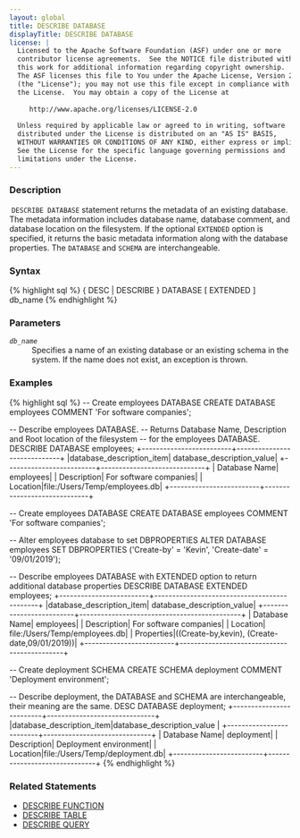 ```yaml
---
layout: global
title: DESCRIBE DATABASE
displayTitle: DESCRIBE DATABASE
license: |
  Licensed to the Apache Software Foundation (ASF) under one or more
  contributor license agreements.  See the NOTICE file distributed with
  this work for additional information regarding copyright ownership.
  The ASF licenses this file to You under the Apache License, Version 2.0
  (the "License"); you may not use this file except in compliance with
  the License.  You may obtain a copy of the License at
 
     http://www.apache.org/licenses/LICENSE-2.0
 
  Unless required by applicable law or agreed to in writing, software
  distributed under the License is distributed on an "AS IS" BASIS,
  WITHOUT WARRANTIES OR CONDITIONS OF ANY KIND, either express or implied.
  See the License for the specific language governing permissions and
  limitations under the License.
---
```


### Description
​
`DESCRIBE DATABASE` statement returns the metadata of an existing database. The metadata information includes database
name, database comment, and database location on the filesystem. If the optional `EXTENDED` option is specified, it
returns the basic metadata information along with the database properties. The `DATABASE` and `SCHEMA` are
interchangeable.

### Syntax

{% highlight sql %}
{ DESC | DESCRIBE } DATABASE [ EXTENDED ] db_name
{% endhighlight %}

### Parameters

<dl>
  <dt><code><em>db_name</em></code></dt>
  <dd>
    Specifies a name of an existing database or an existing schema in the system. If the name does not exist, an
    exception is thrown.
  </dd>
</dl>

### Examples

{% highlight sql %}
-- Create employees DATABASE
CREATE DATABASE employees COMMENT 'For software companies';

-- Describe employees DATABASE.
-- Returns Database Name, Description and Root location of the filesystem
-- for the employees DATABASE.
DESCRIBE DATABASE employees;
  +-------------------------+-----------------------------+
  |database_description_item|   database_description_value|
  +-------------------------+-----------------------------+
  |            Database Name|                    employees|
  |              Description|       For software companies|
  |                 Location|file:/Users/Temp/employees.db|
  +-------------------------+-----------------------------+

-- Create employees DATABASE
CREATE DATABASE employees COMMENT 'For software companies';

-- Alter employees database to set DBPROPERTIES
ALTER DATABASE employees SET DBPROPERTIES ('Create-by' = 'Kevin', 'Create-date' = '09/01/2019');

-- Describe employees DATABASE with EXTENDED option to return additional database properties
DESCRIBE DATABASE EXTENDED employees;
  +-------------------------+---------------------------------------------+
  |database_description_item|                   database_description_value|
  +-------------------------+---------------------------------------------+
  |            Database Name|                                    employees|
  |              Description|                       For software companies|
  |                 Location|                file:/Users/Temp/employees.db|
  |               Properties|((Create-by,kevin), (Create-date,09/01/2019))|
  +-------------------------+---------------------------------------------+

-- Create deployment SCHEMA
CREATE SCHEMA deployment COMMENT 'Deployment environment';

-- Describe deployment, the DATABASE and SCHEMA are interchangeable, their meaning are the same.
DESC DATABASE deployment;
  +-------------------------+------------------------------+
  |database_description_item|database_description_value    |
  +-------------------------+------------------------------+
  |            Database Name|                    deployment|
  |              Description|        Deployment environment|
  |                 Location|file:/Users/Temp/deployment.db|
  +-------------------------+------------------------------+
{% endhighlight %}

### Related Statements

 * [DESCRIBE FUNCTION](sql-ref-syntax-aux-describe-function.html)
 * [DESCRIBE TABLE](sql-ref-syntax-aux-describe-table.html)
 * [DESCRIBE QUERY](sql-ref-syntax-aux-describe-query.html)
